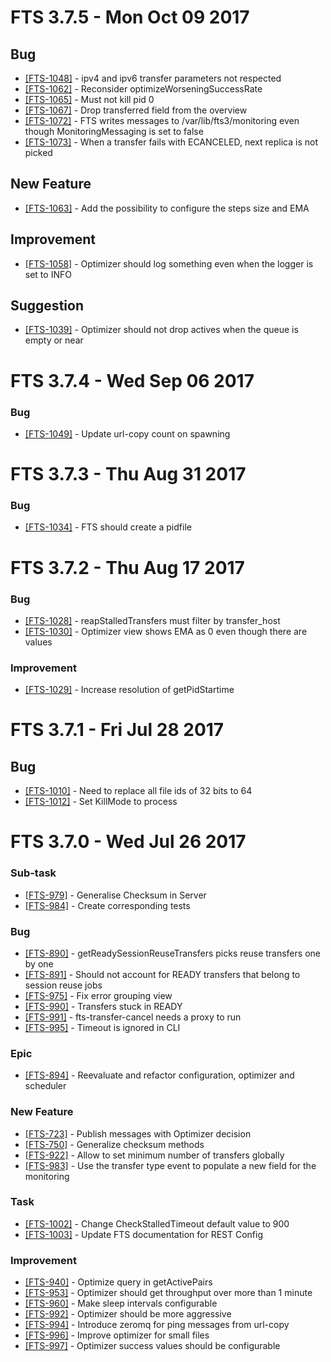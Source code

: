 FTS 3.7.5 - Mon Oct 09 2017
===========================
## Bug
- [[FTS-1048]](https://its.cern.ch/jira/browse/FTS-1048) - ipv4 and ipv6 transfer parameters not respected
- [[FTS-1062]](https://its.cern.ch/jira/browse/FTS-1062) - Reconsider optimizeWorseningSuccessRate
- [[FTS-1065]](https://its.cern.ch/jira/browse/FTS-1065) - Must not kill pid 0
- [[FTS-1067]](https://its.cern.ch/jira/browse/FTS-1067) - Drop transferred field from the overview
- [[FTS-1072]](https://its.cern.ch/jira/browse/FTS-1072) - FTS writes messages to /var/lib/fts3/monitoring even though MonitoringMessaging is set to false
- [[FTS-1073]](https://its.cern.ch/jira/browse/FTS-1073) - When a transfer fails with ECANCELED, next replica is not picked

## New Feature
- [[FTS-1063]](https://its.cern.ch/jira/browse/FTS-1063) - Add the possibility to configure the steps size and EMA

## Improvement
- [[FTS-1058]](https://its.cern.ch/jira/browse/FTS-1058) - Optimizer should log something even when the logger is set to INFO

## Suggestion
- [[FTS-1039]](https://its.cern.ch/jira/browse/FTS-1039) - Optimizer should not drop actives when the queue is empty or near


FTS 3.7.4 - Wed Sep 06 2017
===========================
### Bug
- [[FTS-1049]](https://its.cern.ch/jira/browse/FTS-1049) - Update url-copy count on spawning


FTS 3.7.3 - Thu Aug 31 2017
===========================
### Bug
- [[FTS-1034]](https://its.cern.ch/jira/browse/FTS-1034) - FTS should create a pidfile

FTS 3.7.2 - Thu Aug 17 2017
===========================

### Bug 
- [[FTS-1028]](https://its.cern.ch/jira/browse/FTS-1028) - reapStalledTransfers must filter by transfer\_host                                                                                                                                                                                                                                                                                                                         
- [[FTS-1030]](https://its.cern.ch/jira/browse/FTS-1030) - Optimizer view shows EMA as 0 even though there are values

### Improvement
- [[FTS-1029]](https://its.cern.ch/jira/browse/FTS-1029) - Increase resolution of getPidStartime


FTS 3.7.1 - Fri Jul 28 2017
===========================

## Bug
- [[FTS-1010]](https://its.cern.ch/jira/browse/FTS-1010) - Need to replace all file ids of 32 bits to 64
- [[FTS-1012]](https://its.cern.ch/jira/browse/FTS-1012) - Set KillMode to process


FTS 3.7.0 - Wed Jul 26 2017
===========================

### Sub-task
- [[FTS-979]](https://its.cern.ch/jira/browse/FTS-979) - Generalise Checksum in Server
- [[FTS-984]](https://its.cern.ch/jira/browse/FTS-984) - Create corresponding tests

### Bug
- [[FTS-890]](https://its.cern.ch/jira/browse/FTS-890) - getReadySessionReuseTransfers picks reuse transfers one by one
- [[FTS-891]](https://its.cern.ch/jira/browse/FTS-891) - Should not account for READY transfers that belong to session reuse jobs
- [[FTS-975]](https://its.cern.ch/jira/browse/FTS-975) - Fix error grouping view
- [[FTS-990]](https://its.cern.ch/jira/browse/FTS-990) - Transfers stuck in READY
- [[FTS-991]](https://its.cern.ch/jira/browse/FTS-991) - fts-transfer-cancel needs a proxy to run
- [[FTS-995]](https://its.cern.ch/jira/browse/FTS-995) - Timeout is ignored in CLI

### Epic
- [[FTS-894]](https://its.cern.ch/jira/browse/FTS-894) - Reevaluate and refactor configuration, optimizer and scheduler

### New Feature
- [[FTS-723]](https://its.cern.ch/jira/browse/FTS-723) - Publish messages with Optimizer decision
- [[FTS-750]](https://its.cern.ch/jira/browse/FTS-750) - Generalize checksum methods
- [[FTS-922]](https://its.cern.ch/jira/browse/FTS-922) - Allow to set minimum number of transfers globally
- [[FTS-983]](https://its.cern.ch/jira/browse/FTS-983) - Use the transfer type event to populate a new field for the monitoring

### Task
- [[FTS-1002]](https://its.cern.ch/jira/browse/FTS-1002) - Change CheckStalledTimeout default value to 900
- [[FTS-1003]](https://its.cern.ch/jira/browse/FTS-1003) - Update FTS documentation for REST Config

### Improvement
- [[FTS-940]](https://its.cern.ch/jira/browse/FTS-940) - Optimize query in getActivePairs
- [[FTS-953]](https://its.cern.ch/jira/browse/FTS-953) - Optimizer should get throughput over more than 1 minute
- [[FTS-960]](https://its.cern.ch/jira/browse/FTS-960) - Make sleep intervals configurable
- [[FTS-992]](https://its.cern.ch/jira/browse/FTS-992) - Optimizer should be more aggressive
- [[FTS-994]](https://its.cern.ch/jira/browse/FTS-994) - Introduce zeromq for ping messages from url-copy
- [[FTS-996]](https://its.cern.ch/jira/browse/FTS-996) - Improve optimizer for small files
- [[FTS-997]](https://its.cern.ch/jira/browse/FTS-997) - Optimizer success values should be configurable

